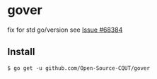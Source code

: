 # gover

fix for std go/version see [Issue #68384](https://github.com/golang/go/issues/68634)

## Install
```
$ go get -u github.com/Open-Source-CQUT/gover
```
